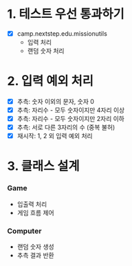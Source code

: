 # 1. 테스트 우선 통과하기

- [x] camp.nextstep.edu.missionutils
  - 입력 처리
  - 랜덤 숫자 처리

# 2. 입력 예외 처리

- [x] 추측: 숫자 이외의 문자, 숫자 0
- [x] 추측: 자리수 - 모두 숫자이지만 4자리 이상
- [x] 추측: 자리수 - 모두 숫자이지만 2자리 이하
- [x] 추측: 서로 다른 3자리의 수 (중복 불허)
- [x] 재시작: 1, 2 외 입력 예외 처리

# 3. 클래스 설계

### Game

- 입출력 처리
- 게임 흐름 제어

### Computer

- 랜덤 숫자 생성
- 추측 결과 반환
